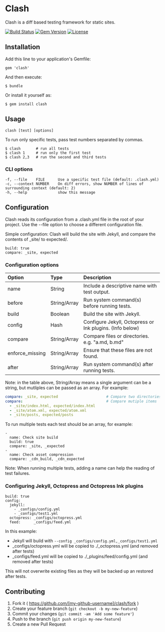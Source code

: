 # Clash

Clash is a diff based testing framework for static sites.

[![Build Status](https://travis-ci.org/imathis/clash.svg)](https://travis-ci.org/imathis/clash)
[![Gem Version](http://img.shields.io/gem/v/clash.svg)](https://rubygems.org/gems/clash)
[![License](http://img.shields.io/:license-mit-blue.svg)](http://imathis.mit-license.org)

## Installation

Add this line to your application's Gemfile:

    gem 'clash'

And then execute:

    $ bundle

Or install it yourself as:

    $ gem install clash

## Usage

```
clash [test] [options]
```

To run only specific tests, pass test numbers separated by commas.

```
$ clash       # run all tests
$ clash 1     # run only the first test
$ clash 2,3   # run the second and third tests
```

### CLI options
  
```
-f, --file    FILE      Use a specific test file (default: .clash.yml)
-c, --context NUMBER    On diff errors, show NUMBER of lines of surrounding context (default: 2)
-h, --help              show this message
```

## Configuration
  
Clash reads its configuration from a .clash.yml file in the root of your project. Use the --file
option to choose a different configuration file.

Simple configuration:
Clash will build the site with Jekyll, and compare the contents of _site/ to expected/.

```
build: true
compare: _site, expected
```

### Configuration options

| Option           | Type           | Description                                              |
|:-----------------|:---------------|:---------------------------------------------------------|
| name             | String         | Include a descriptive name with test output.             |
| before           | String/Array   | Run system command(s) before running tests.              |
| build            | Boolean        | Build the site with Jekyll.                              |
| config           | Hash           | Configure Jekyll, Octopress or Ink plugins. (Info below) |
| compare          | String/Array   | Compare files or directories. e.g. "a.md, b.md"          |
| enforce_missing  | String/Array   | Ensure that these files are not found.                   |
| after            | String/Array   | Run system command(s) after running tests.               |

Note: in the table above, String/Array means a single argument can be a string, but mutliples
can be passed as an array. For example:

```yaml
compare: _site, expected                      # Compare two directories
compare:                                      # Compare mutiple items
  - _site/index.html, expected/index.html
  - _site/atom.xml, expected/atom.xml
  - _site/posts, expected/posts
```

To run multiple tests each test should be an array, for example:

```
-
  name: Check site build
  build: true
  compare: _site, _expected
-
  name: Check asset compression
  compare: _cdn_build, _cdn_expected
```

Note: When running multiple tests, adding a name can help the reading of test failures.

### Configuring Jekyll, Octopress and Octopress Ink plugins

```
build: true
config:
  jekyll:    
    - _configs/config.yml
    - _configs/test1.yml
  octopress: _configs/octopress.yml
  feed:      _configs/feed.yml
```

In this example:

- Jekyll will build with `--config _configs/config.yml,_configs/test1.yml`
- _configs/octopress.yml will be copied to ./_octopress.yml (and removed after tests)
- _configs/feed.yml will be copied to ./_plugins/feed/config.yml (and removed after tests)

This will not overwrite existing files as they will be backed up an restored after tests.

## Contributing

1. Fork it ( https://github.com/[my-github-username]/clash/fork )
2. Create your feature branch (`git checkout -b my-new-feature`)
3. Commit your changes (`git commit -am 'Add some feature'`)
4. Push to the branch (`git push origin my-new-feature`)
5. Create a new Pull Request
